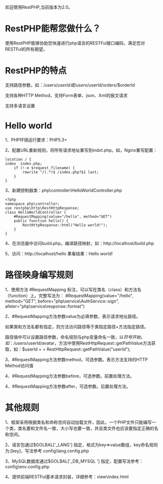 欢迎使用RestPHP,当前版本为2.0。

# RestPHP能帮您做什么？
使用RestPHP能够协助您快速进行php语言的RESTFul接口编码，满足您对RESTFul的所有期望。

# RestPHP的特点
支持路径参数，如：/users/$userId 或 /users/$userId/orders/$orderId

支持各种HTTP Method，支持Form表单、json、Xml的报文请求

支持多语言设置

# Hello world
1、PHP环镜运行要求：PHP5.3+

2、配置URL重新规则，将所有请求地址重写到indxt.php。如，Nginx重写配置：

    location / {
	index  index.php;
        if (!-e $request_filename) {            
            rewrite ^/(.*)$ /index.php?$1 last;                
        }            
    }

3、新建控制器类：php\controller\HelloWorldController.php

    <?php
    namespace php\controller;
    use restphp\http\RestHttpResponse;
    class HelloWorldController {
        #RequestMapping(value="/hello", method="GET")
        public function hello() {
            RestHttpResponse::html("Hello world!");
        }
    }

4、在浏览器中访问build.php，编译路径映射，如：http://localhost/build.php

5、访问：http://localhost/hello 果看结果：Hello world!

# 路径映身编写规则
1、使用方法 #RequestMapping 标注，可以写在类名（class）和方法名（function）上。完整写法为：
 #RequestMapping(value="/hello", method="GET", before="php\service\AuthService::sign", afeter="php\service\response::format")

2、#RequestMapping方法参数value为必填参数，表示请求地址路径。

如果类和方法名都有指定，则方法访问路径等于类指定路径+方法指定路径。

路径值中可以设置路径参数，命名规则与php变量命名一致，以$符号开始，如：/users/$userId/avatar，方法中使用RestHttpRequest::getPathValue方法获取，如：$userId = = RestHttpRequest::getPathValue("userId");

3、#RequestMapping方法参数method，可选参数。表示方法支持的HTTP Method访问值

4、#RequestMapping方法参数before，可选参数。前置处理方法。

4、#RequestMapping方法参数after，可选参数。后置处理方法。

# 其他规则

1、框架采用根据类名和命称空间自动加载文件，因此，一个PHP文件只能编写一个类，类名要和文件名一致，大小写也要一致，并且类文件也应该要指定正确的名称空间。

2、语言包通过$GOLBAL['_LANG'] 指定，格式为key=>value数组，key命名规则为:[key]，写法参考 config\lang.config.php

3、MySQL数据库通过$GOLBAL['_DB_MYSQL '] 指定，配置写法参考：config\env.config.php

4、提供前端RESTFul基本请求封装，详细参考：view\index.html
